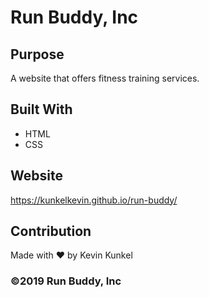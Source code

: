 # Run Buddy, Inc

## Purpose

A website that offers fitness training services.

## Built With

- HTML
- CSS

## Website

https://kunkelkevin.github.io/run-buddy/

## Contribution

Made with ❤️ by Kevin Kunkel

### ©️2019 Run Buddy, Inc
